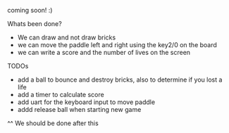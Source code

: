 coming soon! :) 

Whats been done?
- We can draw and not draw bricks
- we can move the paddle left and right using the key2/0 on the board
- we can write a score and the number of lives on the screen

TODOs
- add a ball to bounce and destroy bricks, also to determine if you lost a life
- add a timer to calculate score
- add uart for the keyboard input to move paddle
- addd release ball when starting new game

^^ We should be done after this